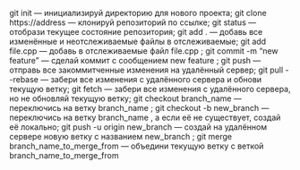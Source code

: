 git init — инициализируй директорию для нового проекта;
git clone https://address — клонируй репозиторий по ссылке;
git status — отобрази текущее состояние репозитория;
git add . — добавь все изменённые и неотслеживаемые файлы в
отслеживаемые;
git add file.cpp — добавь в отслеживаемые файл file.cpp ;
git commit -m “new feature” — сделай коммит с сообщением new feature ;
git push — отправь все закоммитченные изменения на удалённый сервер;
git pull --rebase — забери все изменения с удалённого сервера и обнови
текущую ветку;
git fetch — забери все изменения с удалённого сервера, но не обновляй
текущую ветку;
git checkout branch_name — переключись на ветку branch_name ;
git checkout -b new_branch — переключись на ветку branch_name , а если её не
существует, создай её локально;
git push -u origin new_branch — создай на удалённом сервере новую ветку с
названием new_branch ;
git merge branch_name_to_merge_from — объедини текущую ветку с веткой
branch_name_to_merge_from 
